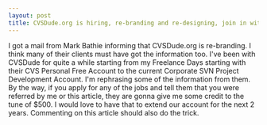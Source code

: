 ```yaml
---
layout: post
title: CVSDude.org is hiring, re-branding and re-designing, join in with ideas
---
```


I got a mail from Mark Bathie informing that CVSDude.org is re-branding. I think many of their clients must have got the information too. I've been with CVSDude for quite a while starting from my Freelance Days starting with their CVS Personal Free Account to the current Corporate SVN Project Development Account. I'm rephrasing some of the information from them. By the way, if you apply for any of the jobs and tell them that you were referred by me or this article, they are gonna give me some credit to the tune of $500. I would love to have that to extend our account for the next 2 years. Commenting on this article should also do the trick.